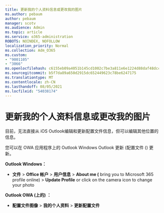 ```yaml
---
title: 更新我的个人资料信息或更改我的图片
ms.author: pebaum
author: pebaum
manager: scotv
ms.audience: Admin
ms.topic: article
ms.service: o365-administration
ROBOTS: NOINDEX, NOFOLLOW
localization_priority: Normal
ms.collection: Adm_O365
ms.custom:
- "9001105"
- "3066"
ms.openlocfilehash: c6155eb09a4051b145cd1002c7be3a811e6e1224d88daf48dccbb4e059475081
ms.sourcegitcommit: b5f7da89a650d2915dc652449623c78be6247175
ms.translationtype: MT
ms.contentlocale: zh-CN
ms.lasthandoff: 08/05/2021
ms.locfileid: "54038174"
---
```

# <a name="update-my-profile-information-or-change-my-picture"></a>更新我的个人资料信息或更改我的图片

目前，无法直接从 iOS Outlook编辑和更新配置文件信息，但可以编辑其他位置的信息。 

您可以在 OWA 应用程序上的 Outlook Windows Outlook 更新 (配置文件 () 更新。 

**Outlook Windows：** 

- **文件**  > **Office 帐户**  > **用户信息**  > **About me (** bring you to Microsoft 365 profile online) > **Update Profile** or click on the camera icon to change your photo  
  
**Outlook OWA (上的) ：** 

- **配置文件图像**  > **我的个人资料**  > **更新配置文件**

